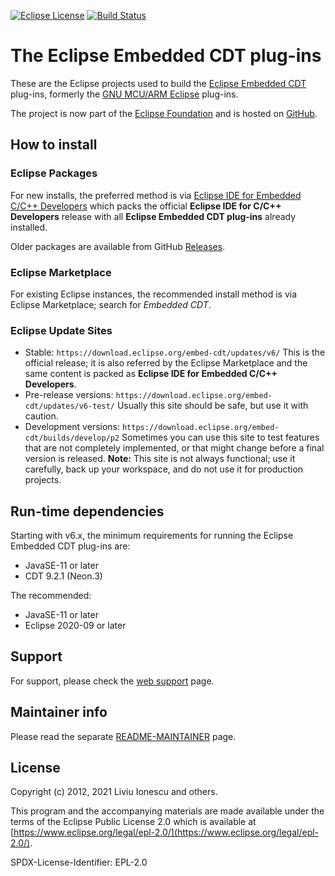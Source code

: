 [![Eclipse License](https://img.shields.io/badge/license-EPL--2.0-brightgreen.svg)](https://github.com/eclipse-embed-cdt/eclipse-plugins/blob/master/LICENSE)
[![Build Status](https://github.com/eclipse-embed-cdt/eclipse-plugins/workflows/CI/badge.svg)](https://github.com/eclipse-embed-cdt/eclipse-plugins/actions)

# The Eclipse Embedded CDT plug-ins

These are the Eclipse projects used to build the
[Eclipse Embedded CDT](https://eclipse-embed-cdt.github.io) plug-ins,
formerly the [GNU MCU/ARM Eclipse](http://gnu-mcu-eclipse.github.io) plug-ins.

The project is now part of the
[Eclipse Foundation](http://www.eclipse.org/embed-cdt/) and is hosted on
[GitHub](https://github.com/eclipse-embed-cdt/).

## How to install

### Eclipse Packages

For new installs, the preferred method is via
[Eclipse IDE for Embedded C/C++ Developers](https://www.eclipse.org/downloads/packages/)
which packs the official **Eclipse IDE for C/C++ Developers** release with
all **Eclipse Embedded CDT plug-ins** already installed.

Older packages are available from GitHub
[Releases](https://github.com/eclipse-embed-cdt/org.eclipse.epp.packages/releases/).

### Eclipse Marketplace

For existing Eclipse instances, the recommended install method is via
Eclipse Marketplace; search for _Embedded CDT_.

### Eclipse Update Sites

- Stable: `https://download.eclipse.org/embed-cdt/updates/v6/`
   This is the official release; it is also referred by the Eclipse
   Marketplace and the same content is packed as **Eclipse IDE for Embedded C/C++ Developers**.
- Pre-release versions: `https://download.eclipse.org/embed-cdt/updates/v6-test/`
   Usually this site should be safe, but use it with caution.
- Development versions: `https://download.eclipse.org/embed-cdt/builds/develop/p2`
   Sometimes you can use this site to test features that are not
   completely implemented, or that might change before a final version is released.
   **Note:** This site is not always functional; use it carefully,
   back up your workspace, and do not use it for production projects.

## Run-time dependencies

Starting with v6.x, the minimum requirements for running the Eclipse
Embedded CDT plug-ins are:

- JavaSE-11 or later
- CDT 9.2.1 (Neon.3)

The recommended:

- JavaSE-11 or later
- Eclipse 2020-09 or later

## Support

For support, please check the
[web support](https://eclipse-embed-cdt.github.io/support/) page.

## Maintainer info

Please read the separate [README-MAINTAINER](README-MAINTAINER.md) page.

## License

Copyright (c) 2012, 2021 Liviu Ionescu and others.

This program and the accompanying materials are made available under the
terms of the Eclipse Public License 2.0 which is available at
[https://www.eclipse.org/legal/epl-2.0/](https://www.eclipse.org/legal/epl-2.0/).

SPDX-License-Identifier: EPL-2.0
